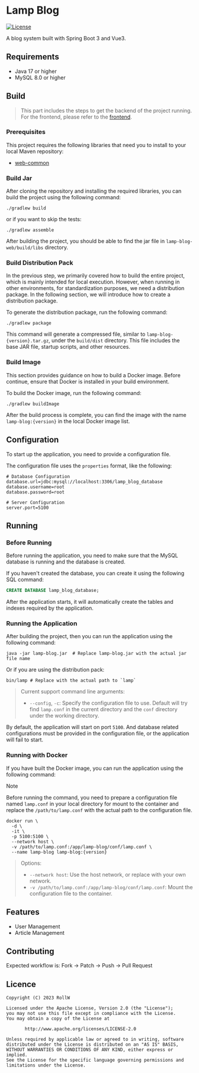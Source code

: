 # Lamp Blog

[![License][liBadge]][liLink]

A blog system built with Spring Boot 3 and Vue3.

## Requirements

- Java 17 or higher
- MySQL 8.0 or higher

## Build

> This part includes the steps to get the backend of the project running.
> For the frontend, please refer to the [frontend](lamp-blog-frontend/README.md).

### Prerequisites

This project requires the following libraries that need you
to install to your local Maven repository:

- [web-common](https://github.com/Roll-W/web-common-starter)

### Build Jar

After cloning the repository and installing the required libraries,
you can build the project using the following command:

```shell
./gradlew build
```

or if you want to skip the tests:

```shell
./gradlew assemble 
```

After building the project, you should be able to find the jar file in
`lamp-blog-web/build/libs` directory.

### Build Distribution Pack

In the previous step, we primarily covered how to build the entire project,
which is mainly intended for local execution. However, when running in other
environments, for standardization purposes, we need a distribution package.
In the following section, we will introduce how to create a distribution
package.

To generate the distribution package, run the following command:

```shell
./gradlew package
```

This command will generate a compressed file, similar to `lamp-blog-{version}.tar.gz`,
under the `build/dist` directory. This file includes the base JAR file, startup
scripts, and other resources.

### Build Image

This section provides guidance on how to build a Docker image.
Before continue, ensure that Docker is installed in your build environment.

To build the Docker image, run the following command:

```shell
./gradlew buildImage
```

After the build process is complete, you can find the image with the name
`lamp-blog:{version}` in the local Docker image list.

## Configuration

To start up the application, you need to provide a configuration file.

The configuration file uses the `properties` format, like the following:

```properties
# Database Configuration
database.url=jdbc:mysql://localhost:3306/lamp_blog_database
database.username=root
database.password=root

# Server Configuration
server.port=5100
```

## Running

### Before Running

Before running the application, you need to make sure that the MySQL
database is running and the database is created.

If you haven't created the database, you can create it using the following
SQL command:

```sql
CREATE DATABASE lamp_blog_database;
```

After the application starts, it will automatically create the tables
and indexes required by the application.

### Running the Application

After building the project, then you can run the application
using the following command:

```shell
java -jar lamp-blog.jar  # Replace lamp-blog.jar with the actual jar file name
```

Or if you are using the distribution pack:

```shell
bin/lamp # Replace with the actual path to `lamp`
```

> Current support command line arguments:
> - `--config`, `-c`: Specify the configuration file to use.
> Default will try find `lamp.conf` in the current directory and the
> `conf` directory under the working directory.

By default, the application will start on port `5100`. And database
related configurations must be provided in the configuration file,
or the application will fail to start.

### Running with Docker

If you have built the Docker image, you can run the application using the
following command:

> [!NOTE]
> Before running the command, you need to prepare a configuration file named 
> `lamp.conf` in your local directory for mount to the container and replace
> the `/path/to/lamp.conf` with the actual path to the configuration file.

```shell
docker run \
  -d \
  -it \
  -p 5100:5100 \
  --network host \
  -v /path/to/lamp.conf:/app/lamp-blog/conf/lamp.conf \
  --name lamp-blog lamp-blog:{version}
```

> Options:
> - `--network host`: Use the host network, or replace with your own network.
> - `-v /path/to/lamp.conf:/app/lamp-blog/conf/lamp.conf`: Mount the configuration file to the container.

## Features

- User Management
- Article Management

## Contributing

Expected workflow is: Fork -> Patch -> Push -> Pull Request

## Licence

```text
Copyright (C) 2023 RollW

Licensed under the Apache License, Version 2.0 (the "License");
you may not use this file except in compliance with the License.
You may obtain a copy of the License at

       http://www.apache.org/licenses/LICENSE-2.0

Unless required by applicable law or agreed to in writing, software
distributed under the License is distributed on an "AS IS" BASIS,
WITHOUT WARRANTIES OR CONDITIONS OF ANY KIND, either express or implied.
See the License for the specific language governing permissions and
limitations under the License.
```

[liBadge]: https://img.shields.io/github/license/roll-w/lamp-blog?color=569cd6&style=flat-square

[liLink]: https://github.com/roll-w/lamp-blog/blob/master/LICENSE
